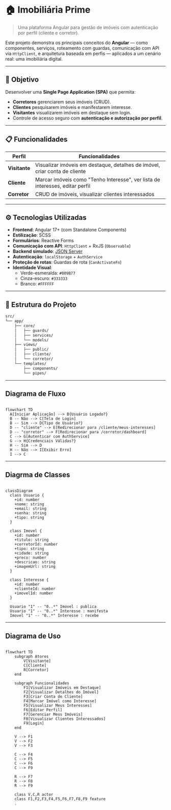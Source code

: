 # 🏠 Imobiliária Prime

> Uma plataforma Angular para gestão de imóveis com autenticação por perfil (cliente e corretor).

Este projeto demonstra os principais conceitos do **Angular** — como componentes, serviços, roteamento com guardas, comunicação com API via `HttpClient`, e arquitetura baseada em perfis — aplicados a um cenário real: uma imobiliária digital.

---

## 🎯 Objetivo

Desenvolver uma **Single Page Application (SPA)** que permita:

- **Corretores** gerenciarem seus imóveis (CRUD).
- **Clientes** pesquisarem imóveis e manifestarem interesse.
- **Visitantes** visualizarem imóveis em destaque sem login.
- Controle de acesso seguro com **autenticação e autorização por perfil**.

---

## 📋 Funcionalidades

| Perfil       | Funcionalidades |
|--------------|-----------------|
| **Visitante** | Visualizar imóveis em destaque, detalhes de imóvel, criar conta de cliente |
| **Cliente**   | Marcar imóveis como "Tenho Interesse", ver lista de interesses, editar perfil |
| **Corretor**  | CRUD de imóveis, visualizar clientes interessados |

---

## ⚙️ Tecnologias Utilizadas

- **Frontend**: Angular 17+ (com Standalone Components)
- **Estilização**: SCSS
- **Formulários**: Reactive Forms
- **Comunicação com API**: `HttpClient` + RxJS (`Observable`)
- **Backend simulado**: [JSON Server](https://github.com/typicode/json-server)
- **Autenticação**: `localStorage` + `AuthService`
- **Proteção de rotas**: Guardas de rota (`CanActivateFn`)
- **Identidade Visual**:  
  - Verde-esmeralda: `#009B77`  
  - Cinza-escuro: `#333333`  
  - Branco: `#FFFFFF`

---

## 📁 Estrutura do Projeto

```bash
src/
└── app/
    ├── core/          
    │   ├── guards/    
    │   ├── services/  
    │   └── models/    
    ├── views/          
    │   ├── public/    
    │   ├── cliente/   
    │   └── corretor/  
    └── templates/     
        ├── components/
        └── pipes/     
```

---

## Diagrama de Fluxo 

```mermaid

flowchart TD
  A[Iniciar Aplicação] --> B{Usuário Logado?}
  B -- Não --> C[Tela de Login]
  B -- Sim --> D{Tipo de Usuário?}
  D -- "cliente" --> E[Redirecionar para /cliente/meus-interesses]
  D -- "corretor" --> F[Redirecionar para /corretor/dashboard]
  C --> G[Autenticar com AuthService]
  G --> H{Credenciais Válidas?}
  H -- Sim --> D
  H -- Não --> I[Exibir Erro]
  I --> C
```

---

## Diagrma de Classes

```mermaid

classDiagram
  class Usuario {
    +id: number
    +nome: string
    +email: string
    +senha: string
    +tipo: string
  }

  class Imovel {
    +id: number
    +titulo: string
    +corretorId: number
    +tipo: string
    +cidade: string
    +preco: number
    +descricao: string
    +imagemUrl: string
  }

  class Interesse {
    +id: number
    +clienteId: number
    +imovelId: number
  }

  Usuario "1" -- "0..*" Imovel : publica
  Usuario "1" -- "0..*" Interesse : manifesta
  Imovel "1" -- "0..*" Interesse : recebe
```

--- 

## Diagrama de Uso

```mermaid 

flowchart TD
    subgraph Atores
        V[Visitante]
        C[Cliente]
        R[Corretor]
    end

    subgraph Funcionalidades
        F1[Visualizar Imóveis em Destaque]
        F2[Visualizar Detalhes do Imóvel]
        F3[Criar Conta de Cliente]
        F4[Marcar Imóvel como Interesse]
        F5[Visualizar Meus Interesses]
        F6[Editar Perfil]
        F7[Gerenciar Meus Imóveis]
        F8[Visualizar Clientes Interessados]
        F9[Login]
    end

    V --> F1
    V --> F2
    V --> F3

    C --> F4
    C --> F5
    C --> F6
    C --> F9

    R --> F7
    R --> F8
    R --> F9

    class V,C,R actor
    class F1,F2,F3,F4,F5,F6,F7,F8,F9 feature
    .
```